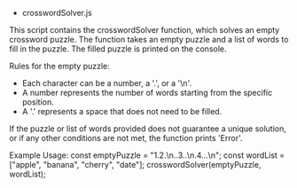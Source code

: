 * crosswordSolver.js
 
 This script contains the crosswordSolver function, which solves an empty crossword puzzle.
 The function takes an empty puzzle and a list of words to fill in the puzzle.
 The filled puzzle is printed on the console.
 
 Rules for the empty puzzle:
 - Each character can be a number, a '.', or a '\n'.
 - A number represents the number of words starting from the specific position.
 - A '.' represents a space that does not need to be filled.
 
 If the puzzle or list of words provided does not guarantee a unique solution,
 or if any other conditions are not met, the function prints 'Error'.
 
 Example Usage:
 const emptyPuzzle = "1.2.\n..3..\n.4...\n";
 const wordList = ["apple", "banana", "cherry", "date"];
 crosswordSolver(emptyPuzzle, wordList);
 

